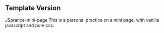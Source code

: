 ## Template Version
JSpratice-mini-page
This is a personal practice on a mini page, with vanilla javascript and pure ccs.
